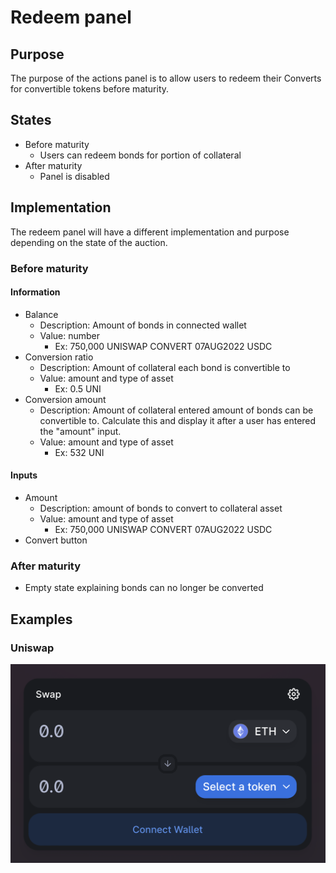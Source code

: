 # Redeem panel

## Purpose

The purpose of the actions panel is to allow users to redeem their Converts for convertible tokens before maturity.

## States

- Before maturity
  - Users can redeem bonds for portion of collateral
- After maturity
  - Panel is disabled

## Implementation

The redeem panel will have a different implementation and purpose depending on the state of the auction.

### Before maturity

#### Information

- Balance
  - Description: Amount of bonds in connected wallet
  - Value: number
    - Ex: 750,000 UNISWAP CONVERT 07AUG2022 USDC
- Conversion ratio
  - Description: Amount of collateral each bond is convertible to
  - Value: amount and type of asset
    - Ex: 0.5 UNI
- Conversion amount
  - Description: Amount of collateral entered amount of bonds can be convertible to. Calculate this and display it after a user has entered the "amount" input.
  - Value: amount and type of asset
    - Ex: 532 UNI

#### Inputs

- Amount
  - Description: amount of bonds to convert to collateral asset
  - Value: amount and type of asset
    - Ex: 750,000 UNISWAP CONVERT 07AUG2022 USDC
- Convert button

### After maturity

- Empty state explaining bonds can no longer be converted

## Examples

### Uniswap

![](../../../../assets/uniswap/convert.png)
